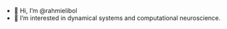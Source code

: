 - 👋 Hi, I’m @rahmielibol
- 👀 I’m interested in dynamical systems and computational neuroscience.


<!---
rahmielibol/rahmielibol is a ✨ special ✨ repository because its `README.md` (this file) appears on your GitHub profile.
You can click the Preview link to take a look at your changes.
--->
